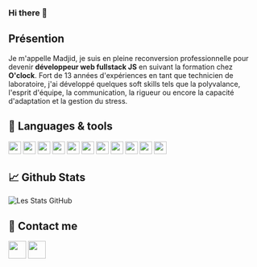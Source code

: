 ### Hi there 👋

## Présention
Je m'appelle Madjid, je suis en pleine reconversion professionnelle pour devenir **développeur web fullstack JS** en suivant la formation chez **O'clock**.
Fort de 13 années d'expériences en tant que technicien de laboratoire, j'ai développé quelques soft skills tels que la polyvalance, l'esprit d'équipe, la communication, la rigueur ou encore la capacité d'adaptation et la gestion du stress.

## 🔧 Languages & tools

<img width="25px" src="https://cdn.jsdelivr.net/gh/devicons/devicon/icons/vscode/vscode-original.svg" /> <img width="25px" src="https://cdn.jsdelivr.net/gh/devicons/devicon/icons/html5/html5-original.svg" /> <img width="25px" src="https://cdn.jsdelivr.net/gh/devicons/devicon/icons/css3/css3-original.svg" /> <img width="25px" src="https://cdn.jsdelivr.net/gh/devicons/devicon/icons/javascript/javascript-original.svg" /> <img width="25px" src="https://cdn.jsdelivr.net/gh/devicons/devicon/icons/nodejs/nodejs-original.svg" /> <img width="25px" src="https://cdn.jsdelivr.net/gh/devicons/devicon/icons/npm/npm-original-wordmark.svg" /> <img width="25px" src="https://cdn.jsdelivr.net/gh/devicons/devicon/icons/express/express-original.svg" /> <img width="25px" src="https://cdn.jsdelivr.net/gh/devicons/devicon/icons/git/git-original.svg" />
 <img width="25px" src="https://cdn.jsdelivr.net/gh/devicons/devicon/icons/github/github-original.svg" /> <img width="25px" src="https://cdn.jsdelivr.net/gh/devicons/devicon/icons/postgresql/postgresql-original.svg" /> <img width="25px" src="https://cdn.jsdelivr.net/gh/devicons/devicon/icons/sequelize/sequelize-original.svg" />
 

## &#x1f4c8; Github Stats
![Les Stats GitHub](https://github-readme-stats.vercel.app/api?username=m-meddah)

## 📨 Contact me
[<img width="35px" src="https://cdn.jsdelivr.net/gh/devicons/devicon/icons/linkedin/linkedin-original.svg" />](https://www.linkedin.com/in/madjid-meddah-539a9a166) [<img width="35px" src="https://cdn.jsdelivr.net/gh/devicons/devicon/icons/twitter/twitter-original.svg" />](https://twitter.com/MadjidMeddah)

<!--
**m-meddah/m-meddah** is a ✨ _special_ ✨ repository because its `README.md` (this file) appears on your GitHub profile.

Here are some ideas to get you started:

- 🔭 I’m currently working on ...
- 🌱 I’m currently learning ...
- 👯 I’m looking to collaborate on ...
- 🤔 I’m looking for help with ...
- 💬 Ask me about ...
- 📫 How to reach me: ...
- 😄 Pronouns: ...
- ⚡ Fun fact: ...
-->
